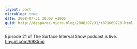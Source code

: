 ```yaml
---
layout: post
microblog: true
date: 2008-07-31 10:00 +1000
guid: http://desparoz.micro.blog/2008/07/31/t873660719.html
---
```

Episode 21 of The Surface Interval Show podcast is live.  [tinyurl.com/69855p](http://tinyurl.com/69855p)
